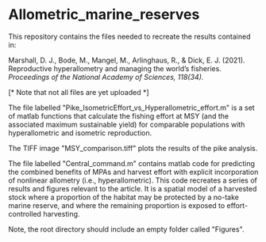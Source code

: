 # Allometric_marine_reserves

This repository contains the files needed to recreate the results contained in:

Marshall, D. J., Bode, M., Mangel, M., Arlinghaus, R., & Dick, E. J. (2021). Reproductive hyperallometry and managing the world’s fisheries. *Proceedings of the National Academy of Sciences, 118(34).*

[* Note that not all files are yet uploaded *]

The file labelled "Pike_IsometricEffort_vs_Hyperallometric_effort.m" is a set of matlab functions that calculate the fishing effort at MSY (and the associated maximum sustainable yield) for comparable populations with hyperallometric and isometric reproduction. 

The TIFF image "MSY_comparison.tiff" plots the results of the pike analysis.

The file labelled "Central_command.m" contains matlab code for predicting the combined benefits of MPAs and harvest effort with explicit incorporation of nonlinear allometry (i.e., hyperallometric). This code recreates a series of results and figures relevant to the article. It is a spatial model of a harvested stock where a proportion of the habitat may be protected by a no-take marine reserve, and where the remaining proportion is exposed to effort-controlled harvesting. 

Note, the root directory should include an empty folder called "Figures".
